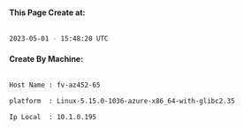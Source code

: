 
   
#### This Page Create at:

```bash

2023-05-01 - 15:48:20 UTC

```

#### Create By Machine:

```bash

Host Name : fv-az452-65

platform  : Linux-5.15.0-1036-azure-x86_64-with-glibc2.35

Ip Local  : 10.1.0.195

```

